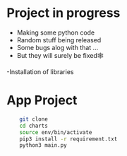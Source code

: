 # Project in progress
- Making some python code
- Random stuff being released 
- Some bugs alog with that ...
- But they will surely be fixed🕸


-Installation of libraries

# App Project

```sh
    git clone
    cd charts
    source env/bin/activate
    pip3 install -r requirement.txt
    python3 main.py
```